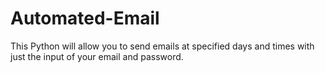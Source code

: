 # Automated-Email

This Python will allow you to send emails at specified days and times with just the input of your email and password.
